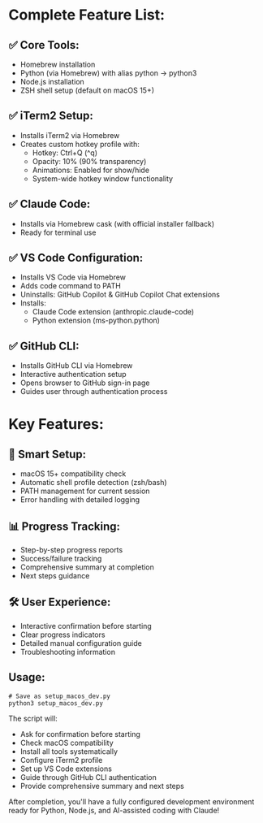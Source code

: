 
# Complete Feature List:
## ✅ Core Tools:
- Homebrew installation
- Python (via Homebrew) with alias python → python3
- Node.js installation
- ZSH shell setup (default on macOS 15+)

## ✅ iTerm2 Setup:

- Installs iTerm2 via Homebrew
- Creates custom hotkey profile with:
  - Hotkey: Ctrl+Q (^q)
  - Opacity: 10% (90% transparency)
  - Animations: Enabled for show/hide
  - System-wide hotkey window functionality

## ✅ Claude Code:
- Installs via Homebrew cask (with official installer fallback)
- Ready for terminal use

## ✅ VS Code Configuration:

- Installs VS Code via Homebrew
- Adds code command to PATH
- Uninstalls: GitHub Copilot & GitHub Copilot Chat extensions
- Installs:
  - Claude Code extension (anthropic.claude-code)
  - Python extension (ms-python.python)

## ✅ GitHub CLI:
- Installs GitHub CLI via Homebrew
- Interactive authentication setup
- Opens browser to GitHub sign-in page
- Guides user through authentication process

# Key Features:
## 🔧 Smart Setup:
- macOS 15+ compatibility check
- Automatic shell profile detection (zsh/bash)
- PATH management for current session
- Error handling with detailed logging

## 📊 Progress Tracking:
- Step-by-step progress reports
- Success/failure tracking
- Comprehensive summary at completion
- Next steps guidance

## 🛠️ User Experience:
- Interactive confirmation before starting
- Clear progress indicators
- Detailed manual configuration guide
- Troubleshooting information

## Usage:
```
# Save as setup_macos_dev.py
python3 setup_macos_dev.py
```

The script will:
- Ask for confirmation before starting
- Check macOS compatibility
- Install all tools systematically
- Configure iTerm2 profile
- Set up VS Code extensions
- Guide through GitHub CLI authentication
- Provide comprehensive summary and next steps

After completion, you'll have a fully configured development environment ready for Python, Node.js, and AI-assisted coding with Claude!